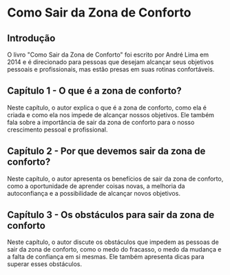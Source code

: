 # Como Sair da Zona de Conforto


## Introdução

O livro "Como Sair da Zona de Conforto" foi escrito por André Lima em 2014 e é direcionado para pessoas que desejam alcançar seus objetivos pessoais e profissionais, mas estão presas em suas rotinas confortáveis.

## Capítulo 1 - O que é a zona de conforto?

Neste capítulo, o autor explica o que é a zona de conforto, como ela é criada e como ela nos impede de alcançar nossos objetivos. Ele também fala sobre a importância de sair da zona de conforto para o nosso crescimento pessoal e profissional.

## Capítulo 2 - Por que devemos sair da zona de conforto?

Neste capítulo, o autor apresenta os benefícios de sair da zona de conforto, como a oportunidade de aprender coisas novas, a melhoria da autoconfiança e a possibilidade de alcançar novos objetivos.

## Capítulo 3 - Os obstáculos para sair da zona de conforto

Neste capítulo, o autor discute os obstáculos que impedem as pessoas de sair da zona de conforto, como o medo do fracasso, o medo da mudança e a falta de confiança em si mesmas. Ele também apresenta dicas para superar esses obstáculos.